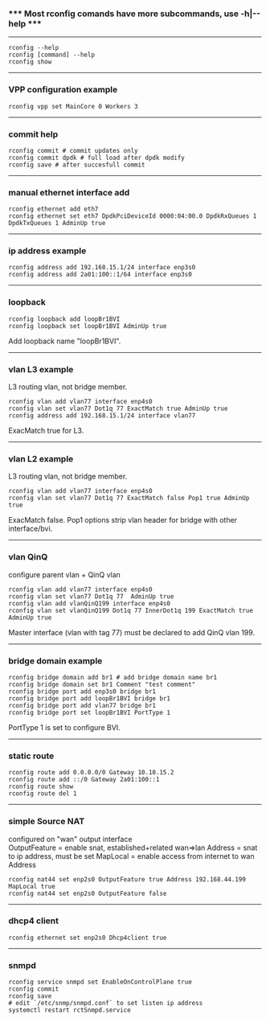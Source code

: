 ### *** Most rconfig comands have more subcommands, use -h|--help ***
***
```
rconfig --help
rconfig [command] --help
rconfig show
```
***
### VPP configuration example
```
rconfig vpp set MainCore 0 Workers 3
```
***
### commit help
```
rconfig commit # commit updates only
rconfig commit dpdk # full load after dpdk modify
rconfig save # after succesfull commit
```
***
### manual ethernet interface add
```
rconfig ethernet add eth7
rconfig ethernet set eth7 DpdkPciDeviceId 0000:04:00.0 DpdkRxQueues 1 DpdkTxQueues 1 AdminUp true
```
***
### ip address example
```
rconfig address add 192.168.15.1/24 interface enp3s0
rconfig address add 2a01:100::1/64 interface enp3s0
```
***
### loopback
```
rconfig loopback add loopBr1BVI
rconfig loopback set loopBr1BVI AdminUp true
```
Add loopback name "loopBr1BVI".
***
### vlan L3 example 
L3 routing vlan, not bridge member.
```
rconfig vlan add vlan77 interface enp4s0
rconfig vlan set vlan77 Dot1q 77 ExactMatch true AdminUp true
rconfig address add 192.168.15.1/24 interface vlan77
```
ExacMatch true for L3.
***
### vlan L2 example
L3 routing vlan, not bridge member.
```
rconfig vlan add vlan77 interface enp4s0
rconfig vlan set vlan77 Dot1q 77 ExactMatch false Pop1 true AdminUp true
```
ExacMatch false. Pop1 options strip vlan header for bridge with other interface/bvi.
***
### vlan QinQ
configure parent vlan + QinQ vlan 
```
rconfig vlan add vlan77 interface enp4s0
rconfig vlan set vlan77 Dot1q 77  AdminUp true
rconfig vlan add vlanQinQ199 interface enp4s0
rconfig vlan set vlanQinQ199 Dot1q 77 InnerDot1q 199 ExactMatch true AdminUp true
```
Master interface (vlan with tag 77) must be declared to add QinQ vlan 199.
***
### bridge domain example
```
rconfig bridge domain add br1 # add bridge domain name br1
rconfig bridge domain set br1 Comment "test comment"
rconfig bridge port add enp3s0 bridge br1
rconfig bridge port add loopBr1BVI bridge br1
rconfig bridge port add vlan77 bridge br1
rconfig bridge port set loopBr1BVI PortType 1
```
PortType 1 is set to configure BVI.
***
### static route
```
rconfig route add 0.0.0.0/0 Gateway 10.10.15.2
rconfig route add ::/0 Gateway 2a01:100::1
rconfig route show
rconfig route del 1
```
***
### simple Source NAT
configured on "wan" output interface\
OutputFeature = enable snat, established+related wan=>lan
Address = snat to ip address, must be set
MapLocal = enable access from internet to wan Address
```
rconfig nat44 set enp2s0 OutputFeature true Address 192.168.44.199 MapLocal true
rconfig nat44 set enp2s0 OutputFeature false
```
***
### dhcp4 client
```
rconfig ethernet set enp2s0 Dhcp4client true
```
***
### snmpd
```
rconfig service snmpd set EnableOnControlPlane true
rconfig commit
rconfig save
# edit `/etc/snmp/snmpd.conf` to set listen ip address
systemctl restart rctSnmpd.service
```
